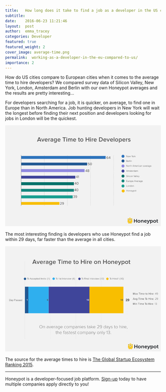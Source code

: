 ```yaml
---
title:   How long does it take to find a job as a developer in the US compared to Europe? 
subtitle:
date:    2016-06-23 11:21:46
layout:  post
author:  emma_tracey
categories: Developer
featured: true
featured_weight: 2
cover_image: average-time.png
permalink:  working-as-a-developer-in-the-eu-compared-to-us/
importance: 2
---
```


How do US cities compare to European cities when it comes to the average time to hire developers? We compared survey data of Silicon Valley, New York, London, Amsterdam and Berlin  with our own Honeypot averages and the results are pretty interesting...

<!--more-->

For developers searching for a job, it is quicker, on average, to find one in Europe than in North America. Job hunting developers in New York will wait the longest before finding their next position and developers looking for jobs in London will be the quickest. 

![average time to hire developers](/assets/images/avg-time-hire.png)

The most interesting finding is developers who use Honeypot find a job within 29 days, far faster than the average in all cities. 


![average time to hire](/assets/images/avg-time-hire-honeypot.png)


The source for the average times to hire is [The Global Startup Ecosystem Ranking 2015][1].

* * *

Honeypot is a developer-focused job platform. [Sign-up][2] today to have multiple companies apply directly to you! 

[1]: http://startup-ecosystem.compass.co/ser2015/
[2]: http://www.honeypot.io?utm_source=time